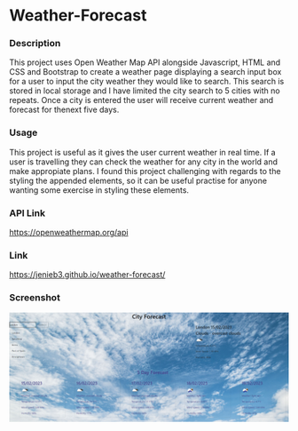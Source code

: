 # Weather-Forecast

### Description
This project uses Open Weather Map API alongside Javascript, HTML and CSS and Bootstrap to create a weather page displaying a search input box for a user to input the city weather they would like to search. This search is stored in local storage and I have limited the city search to 5 cities with no repeats. Once a city is entered the user will receive current weather and forecast for thenext five days.

### Usage
This project is useful as it gives the user current weather in real time. If a user is travelling they can check the weather for any city in the world and make appropiate plans. I found this project challenging with regards to the styling the appended elements, so it can be useful practise for anyone wanting some exercise in styling these elements.

### API Link
https://openweathermap.org/api


### Link
https://jenieb3.github.io/weather-forecast/


### Screenshot
![Screenshot](./starter/Images/forecast-city.png)